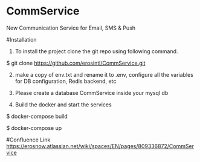# CommService
New Communication Service for Email, SMS &amp; Push

#Installation


1. To install the project clone the git repo using following command.

$ git clone https://github.com/erosintl/CommService.git

2. make a copy of env.txt and rename it to .env, configure all the variables for DB configuration, Redis backend, etc

3. Please create a database CommService inside your mysql db

3. Build the docker and start the services

$ docker-compose build

$ docker-compose up

#Confluence Link
https://erosnow.atlassian.net/wiki/spaces/EN/pages/809336872/CommService
